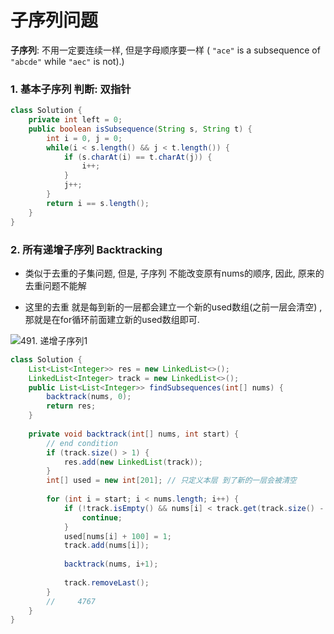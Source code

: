 # 子序列问题

**子序列**: 不用一定要连续一样, 但是字母顺序要一样 ( `"ace"` is a subsequence of `"abcde"` while `"aec"` is not).)

### 1. 基本子序列 判断: 双指针

```java
class Solution {
    private int left = 0;
    public boolean isSubsequence(String s, String t) {
        int i = 0, j = 0;
        while(i < s.length() && j < t.length()) {
            if (s.charAt(i) == t.charAt(j)) {
                i++;
            }
            j++;
        }
        return i == s.length();
    }
}

```



### 2. 所有递增子序列 Backtracking

- 类似于去重的子集问题, 但是, 子序列 不能改变原有nums的顺序, 因此, 原来的去重问题不能解

- 这里的去重 就是每到新的一层都会建立一个新的used数组(之前一层会清空) ,那就是在for循环前面建立新的used数组即可.

![491. 递增子序列1](https://img-blog.csdnimg.cn/20201124200229824.png)

```java
class Solution {
    List<List<Integer>> res = new LinkedList<>();
    LinkedList<Integer> track = new LinkedList<>();
    public List<List<Integer>> findSubsequences(int[] nums) {
        backtrack(nums, 0);
        return res;
    }
    
    private void backtrack(int[] nums, int start) {
        // end condition
        if (track.size() > 1) {
            res.add(new LinkedList(track));
        }
        int[] used = new int[201]; // 只定义本层 到了新的一层会被清空
        
        for (int i = start; i < nums.length; i++) {
            if (!track.isEmpty() && nums[i] < track.get(track.size() - 1) || (used[nums[i] + 100] == 1)) {
                continue;
            }
            used[nums[i] + 100] = 1;
            track.add(nums[i]);
            
            backtrack(nums, i+1);
            
            track.removeLast();
        }
        //     4767
    }
}
```

